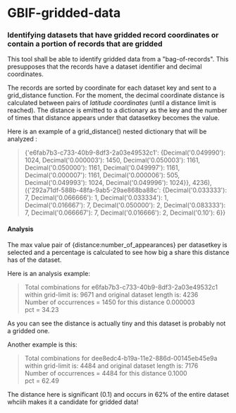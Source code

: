 # GBIF-gridded-data
### Identifying datasets that have gridded record coordinates or contain a portion of records that are gridded

This tool shall be able to identify gridded data from a "bag-of-records". This presupposes that the records have a dataset identifier and decimal coordinates. 

The records are sorted by coordinate for each dataset key and sent to a grid_distance function. For the moment, the decimal coordinate distance is calculated between pairs of _latitude coordinates_ (until a distance limit is reached). The distance is emitted to a dictionary as the key and the number of times that distance appears under that datasetkey becomes the value.  

Here is an example of a grid_distance() nested dictionary that will be analyzed :
> {'e6fab7b3-c733-40b9-8df3-2a03e49532c1': {Decimal('0.049990'): 1024, Decimal('0.000003'): 1450, Decimal('0.050003'): 1161, Decimal('0.050000'): 1161, Decimal('0.049997'): 1161, Decimal('0.000007'): 1161, Decimal('0.000006'): 505, Decimal('0.049993'): 1024, Decimal('0.049996'): 1024}}, 4236), ({'292a71df-588b-48fa-9ab5-29ae868ba88c': {Decimal('0.033333'): 7, Decimal('0.066666'): 1, Decimal('0.033334'): 1, Decimal('0.016667'): 7, Decimal('0.050000'): 2, Decimal('0.083333'): 7, Decimal('0.066667'): 7, Decimal('0.016666'): 2, Decimal('0.10'): 6}}

#### Analysis
The max value pair of {distance:number_of_appearances} per datasetkey is selected and a percentage is calculated to see how big a share this distance has of the dataset.  

Here is an analysis example:
> Total combinations for e6fab7b3-c733-40b9-8df3-2a03e49532c1 within grid-limit is: 9671 and original dataset length is: 4236  
Number of occurrences = 1450 for this distance 0.000003   
pct = 34.23

As you can see the distance is actually tiny and this dataset is probably not a gridded one.

Another example is this:
> Total combinations for dee8edc4-b19a-11e2-886d-00145eb45e9a within grid-limit is: 4484 and original dataset length is: 7176  
Number of occurrences = 4484 for this distance 0.1000  
pct = 62.49

The distance here is significant (0.1) and occurs in 62% of the entire dataset whciih makes it a candidate for gridded data!

